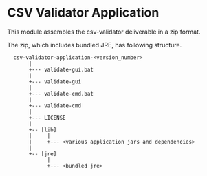 CSV Validator Application
=========================

This module assembles the csv-validator deliverable in a zip format. 

The zip, which includes bundled JRE, has following structure.  

```
  csv-validator-application-<version_number>
       |
       +--- validate-gui.bat
       |
       +--- validate-gui
       |            
       +--- validate-cmd.bat
       |
       +--- validate-cmd
       |
       +--- LICENSE
       |
       +-- [lib]
       |     |
       |     +--- <various application jars and dependencies>
       |    
       +-- [jre]
             |
             +--- <bundled jre> 

```
